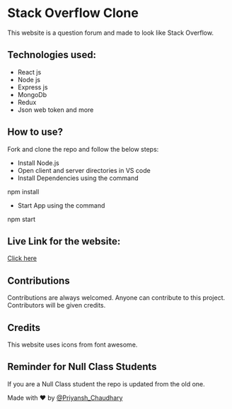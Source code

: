 # Stack Overflow Clone

This website is a question forum and made to look like Stack Overflow.

## Technologies used:

- React js
- Node js
- Express js
- MongoDb
- Redux
- Json web token and more

## How to use?

Fork and clone the repo and follow the below steps:

- Install Node.js
- Open client and server directories in VS code
- Install Dependencies using the command


npm install


- Start App using the command


npm start

## Live Link for the website:

[Click here](https://stack-overflow-client-nstx.onrender.com)

## Contributions

Contributions are always welcomed. Anyone can contribute to this project. Contributors will be given credits.

## Credits

This website uses icons from font awesome.

## Reminder for Null Class Students

If you are a Null Class student the repo is updated from the old one.

Made with ❤ by [@Priyansh_Chaudhary](https://www.linkedin.com/in/priyansh-chaudhary-861482212/)